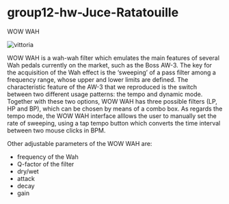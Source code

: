 # group12-hw-Juce-Ratatouille

WOW WAH 

![vittoria](https://user-images.githubusercontent.com/63248437/167975405-0ecf7b22-53b5-4f27-8e57-0edee78cc79b.jpg)

WOW WAH is a wah-wah filter which emulates the main features of several Wah pedals currently on the market, such as the Boss AW-3.
The key for the acquisition of the Wah effect is the ‘sweeping’ of a pass filter among a frequency range, whose upper and lower limits are defined. 
The characteristic feature of the AW-3 that we reproduced is the switch between two different usage patterns: the tempo and dynamic mode. Together with these two options, WOW WAH has three possible filters (LP, HP and BP), which can be chosen by means of a combo box.
As regards the tempo mode, the WOW WAH interface alllows the user to manually set the rate of sweeping, using a tap tempo button which converts the time interval between two mouse clicks in BPM.

Other adjustable parameters of the WOW WAH are:
- frequency of the Wah
- Q-factor of the filter
- dry/wet
- attack
- decay
- gain
